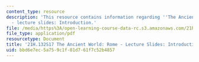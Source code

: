 ```yaml
---
content_type: resource
description: 'This resource contains information regarding ''The Ancient World: Rome''
  - lecture slides: Introduction.'
file: /media/https%3A/open-learning-course-data-rc.s3.amazonaws.com/21h-132-the-ancient-world-rome-spring-2017/bbd6e7ec5a759c1f81d761f7c52b4857_MIT21H_132S17_Introduction.pdf
file_type: application/pdf
resourcetype: Document
title: '21H.132S17 The Ancient World: Rome - Lecture Slides: Introduction'
uid: bbd6e7ec-5a75-9c1f-81d7-61f7c52b4857
---
```

